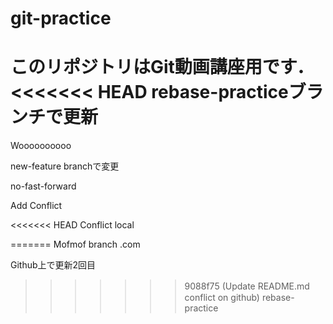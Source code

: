 # git-practice
このリポジトリはGit動画講座用です．
<<<<<<< HEAD
rebase-practiceブランチで更新
=======

Woooooooooo

new-feature branchで変更

no-fast-forward

Add Conflict

<<<<<<< HEAD
Conflict local

=======
Mofmof branch .com

Github上で更新2回目
>>>>>>> 9088f75 (Update README.md　conflict on github)
>>>>>>> rebase-practice
